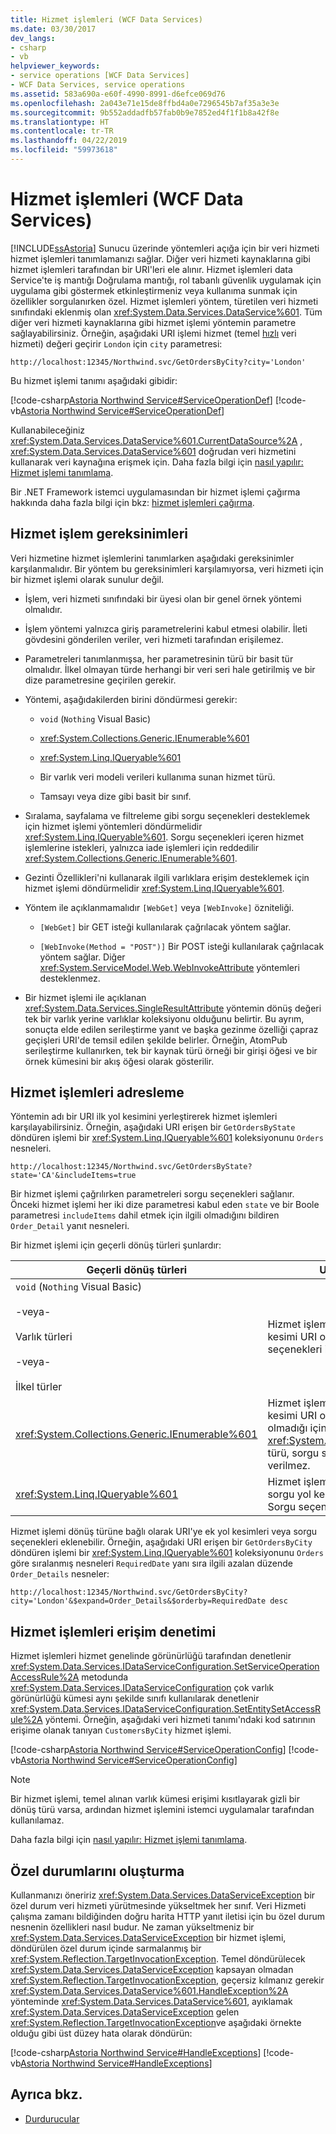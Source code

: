 ```yaml
---
title: Hizmet işlemleri (WCF Data Services)
ms.date: 03/30/2017
dev_langs:
- csharp
- vb
helpviewer_keywords:
- service operations [WCF Data Services]
- WCF Data Services, service operations
ms.assetid: 583a690a-e60f-4990-8991-d6efce069d76
ms.openlocfilehash: 2a043e71e15de8ffbd4a0e7296545b7af35a3e3e
ms.sourcegitcommit: 9b552addadfb57fab0b9e7852ed4f1f1b8a42f8e
ms.translationtype: HT
ms.contentlocale: tr-TR
ms.lasthandoff: 04/22/2019
ms.locfileid: "59973618"
---
```

# <a name="service-operations-wcf-data-services"></a>Hizmet işlemleri (WCF Data Services)

[!INCLUDE[ssAstoria](../../../../includes/ssastoria-md.md)] Sunucu üzerinde yöntemleri açığa için bir veri hizmeti hizmet işlemleri tanımlamanızı sağlar. Diğer veri hizmeti kaynaklarına gibi hizmet işlemleri tarafından bir URI'leri ele alınır. Hizmet işlemleri data Service'te iş mantığı Doğrulama mantığı, rol tabanlı güvenlik uygulamak için uygulama gibi göstermek etkinleştirmeniz veya kullanıma sunmak için özellikler sorgulanırken özel. Hizmet işlemleri yöntem, türetilen veri hizmeti sınıfındaki eklenmiş olan <xref:System.Data.Services.DataService%601>. Tüm diğer veri hizmeti kaynaklarına gibi hizmet işlemi yöntemin parametre sağlayabilirsiniz. Örneğin, aşağıdaki URI işlemi hizmet (temel [hızlı](../../../../docs/framework/data/wcf/quickstart-wcf-data-services.md) veri hizmeti) değeri geçirir `London` için `city` parametresi:

```
http://localhost:12345/Northwind.svc/GetOrdersByCity?city='London'
```

Bu hizmet işlemi tanımı aşağıdaki gibidir:

[!code-csharp[Astoria Northwind Service#ServiceOperationDef](../../../../samples/snippets/csharp/VS_Snippets_Misc/astoria_northwind_service/cs/northwind2.svc.cs#serviceoperationdef)]
[!code-vb[Astoria Northwind Service#ServiceOperationDef](../../../../samples/snippets/visualbasic/VS_Snippets_Misc/astoria_northwind_service/vb/northwind2.svc.vb#serviceoperationdef)]

Kullanabileceğiniz <xref:System.Data.Services.DataService%601.CurrentDataSource%2A> , <xref:System.Data.Services.DataService%601> doğrudan veri hizmetini kullanarak veri kaynağına erişmek için. Daha fazla bilgi için [nasıl yapılır: Hizmet işlemi tanımlama](../../../../docs/framework/data/wcf/how-to-define-a-service-operation-wcf-data-services.md).

Bir .NET Framework istemci uygulamasından bir hizmet işlemi çağırma hakkında daha fazla bilgi için bkz: [hizmet işlemleri çağırma](../../../../docs/framework/data/wcf/calling-service-operations-wcf-data-services.md).

## <a name="service-operation-requirements"></a>Hizmet işlem gereksinimleri

Veri hizmetine hizmet işlemlerini tanımlarken aşağıdaki gereksinimler karşılanmalıdır. Bir yöntem bu gereksinimleri karşılamıyorsa, veri hizmeti için bir hizmet işlemi olarak sunulur değil.

- İşlem, veri hizmeti sınıfındaki bir üyesi olan bir genel örnek yöntemi olmalıdır.

- İşlem yöntemi yalnızca giriş parametrelerini kabul etmesi olabilir. İleti gövdesini gönderilen veriler, veri hizmeti tarafından erişilemez.

- Parametreleri tanımlanmışsa, her parametresinin türü bir basit tür olmalıdır. İlkel olmayan türde herhangi bir veri seri hale getirilmiş ve bir dize parametresine geçirilen gerekir.

- Yöntemi, aşağıdakilerden birini döndürmesi gerekir:

  - `void` (`Nothing` Visual Basic)

  - <xref:System.Collections.Generic.IEnumerable%601>

  - <xref:System.Linq.IQueryable%601>

  - Bir varlık veri modeli verileri kullanıma sunan hizmet türü.

  - Tamsayı veya dize gibi basit bir sınıf.

- Sıralama, sayfalama ve filtreleme gibi sorgu seçenekleri desteklemek için hizmet işlemi yöntemleri döndürmelidir <xref:System.Linq.IQueryable%601>. Sorgu seçenekleri içeren hizmet işlemlerine istekleri, yalnızca iade işlemleri için reddedilir <xref:System.Collections.Generic.IEnumerable%601>.

- Gezinti Özellikleri'ni kullanarak ilgili varlıklara erişim desteklemek için hizmet işlemi döndürmelidir <xref:System.Linq.IQueryable%601>.

- Yöntem ile açıklanmamalıdır `[WebGet]` veya `[WebInvoke]` özniteliği.

  - `[WebGet]` bir GET isteği kullanılarak çağrılacak yöntem sağlar.

  - `[WebInvoke(Method = "POST")]` Bir POST isteği kullanılarak çağrılacak yöntem sağlar. Diğer <xref:System.ServiceModel.Web.WebInvokeAttribute> yöntemleri desteklenmez.

- Bir hizmet işlemi ile açıklanan <xref:System.Data.Services.SingleResultAttribute> yöntemin dönüş değeri tek bir varlık yerine varlıklar koleksiyonu olduğunu belirtir. Bu ayrım, sonuçta elde edilen serileştirme yanıt ve başka gezinme özelliği çapraz geçişleri URI'de temsil edilen şekilde belirler. Örneğin, AtomPub serileştirme kullanırken, tek bir kaynak türü örneği bir girişi öğesi ve bir örnek kümesini bir akış öğesi olarak gösterilir.

## <a name="addressing-service-operations"></a>Hizmet işlemleri adresleme

Yöntemin adı bir URI ilk yol kesimini yerleştirerek hizmet işlemleri karşılayabilirsiniz. Örneğin, aşağıdaki URI erişen bir `GetOrdersByState` döndüren işlemi bir <xref:System.Linq.IQueryable%601> koleksiyonunu `Orders` nesneleri.

```
http://localhost:12345/Northwind.svc/GetOrdersByState?state='CA'&includeItems=true
```

Bir hizmet işlemi çağrılırken parametreleri sorgu seçenekleri sağlanır. Önceki hizmet işlemi her iki dize parametresi kabul eden `state` ve bir Boole parametresi `includeItems` dahil etmek için ilgili olmadığını bildiren `Order_Detail` yanıt nesneleri.

Bir hizmet işlemi için geçerli dönüş türleri şunlardır:

|Geçerli dönüş türleri|URI kuralları|
|------------------------|---------------|
|`void` (`Nothing` Visual Basic)<br /><br /> -veya-<br /><br /> Varlık türleri<br /><br /> -veya-<br /><br /> İlkel türler|Hizmet işlemi adı olan bir tek yol kesimi URI olmalıdır. Sorgu seçenekleri izin verilmez.|
|<xref:System.Collections.Generic.IEnumerable%601>|Hizmet işlemi adı olan bir tek yol kesimi URI olmalıdır. Sonuç türü olmadığı için bir <xref:System.Linq.IQueryable%601> türü, sorgu seçenekleri izin verilmez.|
|<xref:System.Linq.IQueryable%601>|Hizmet işlemi adını yolu yanı sıra sorgu yol kesimleri izin verilir. Sorgu seçenekleri de izin verilir.|

Hizmet işlemi dönüş türüne bağlı olarak URI'ye ek yol kesimleri veya sorgu seçenekleri eklenebilir. Örneğin, aşağıdaki URI erişen bir `GetOrdersByCity` döndüren işlemi bir <xref:System.Linq.IQueryable%601> koleksiyonunu `Orders` göre sıralanmış nesneleri `RequiredDate` yanı sıra ilgili azalan düzende `Order_Details` nesneler:

```
http://localhost:12345/Northwind.svc/GetOrdersByCity?city='London'&$expand=Order_Details&$orderby=RequiredDate desc
```

## <a name="service-operations-access-control"></a>Hizmet işlemleri erişim denetimi

Hizmet işlemleri hizmet genelinde görünürlüğü tarafından denetlenir <xref:System.Data.Services.IDataServiceConfiguration.SetServiceOperationAccessRule%2A> metodunda <xref:System.Data.Services.IDataServiceConfiguration> çok varlık görünürlüğü kümesi aynı şekilde sınıfı kullanılarak denetlenir <xref:System.Data.Services.IDataServiceConfiguration.SetEntitySetAccessRule%2A> yöntemi. Örneğin, aşağıdaki veri hizmeti tanımı'ndaki kod satırının erişime olanak tanıyan `CustomersByCity` hizmet işlemi.

[!code-csharp[Astoria Northwind Service#ServiceOperationConfig](../../../../samples/snippets/csharp/VS_Snippets_Misc/astoria_northwind_service/cs/northwind2.svc.cs#serviceoperationconfig)]
[!code-vb[Astoria Northwind Service#ServiceOperationConfig](../../../../samples/snippets/visualbasic/VS_Snippets_Misc/astoria_northwind_service/vb/northwind2.svc.vb#serviceoperationconfig)]

> [!NOTE]
> Bir hizmet işlemi, temel alınan varlık kümesi erişimi kısıtlayarak gizli bir dönüş türü varsa, ardından hizmet işlemini istemci uygulamalar tarafından kullanılamaz.

Daha fazla bilgi için [nasıl yapılır: Hizmet işlemi tanımlama](../../../../docs/framework/data/wcf/how-to-define-a-service-operation-wcf-data-services.md).

## <a name="raising-exceptions"></a>Özel durumlarını oluşturma

Kullanmanızı öneririz <xref:System.Data.Services.DataServiceException> bir özel durum veri hizmeti yürütmesinde yükseltmek her sınıf. Veri Hizmeti çalışma zamanı bildiğinden doğru harita HTTP yanıt iletisi için bu özel durum nesnenin özellikleri nasıl budur. Ne zaman yükseltmeniz bir <xref:System.Data.Services.DataServiceException> bir hizmet işlemi, döndürülen özel durum içinde sarmalanmış bir <xref:System.Reflection.TargetInvocationException>. Temel döndürülecek <xref:System.Data.Services.DataServiceException> kapsayan olmadan <xref:System.Reflection.TargetInvocationException>, geçersiz kılmanız gerekir <xref:System.Data.Services.DataService%601.HandleException%2A> yönteminde <xref:System.Data.Services.DataService%601>, ayıklamak <xref:System.Data.Services.DataServiceException> gelen <xref:System.Reflection.TargetInvocationException>ve aşağıdaki örnekte olduğu gibi üst düzey hata olarak döndürün:

[!code-csharp[Astoria Northwind Service#HandleExceptions](../../../../samples/snippets/csharp/VS_Snippets_Misc/astoria_northwind_service/cs/northwind2.svc.cs#handleexceptions)]
[!code-vb[Astoria Northwind Service#HandleExceptions](../../../../samples/snippets/visualbasic/VS_Snippets_Misc/astoria_northwind_service/vb/northwind2.svc.vb#handleexceptions)]

## <a name="see-also"></a>Ayrıca bkz.

- [Durdurucular](../../../../docs/framework/data/wcf/interceptors-wcf-data-services.md)
